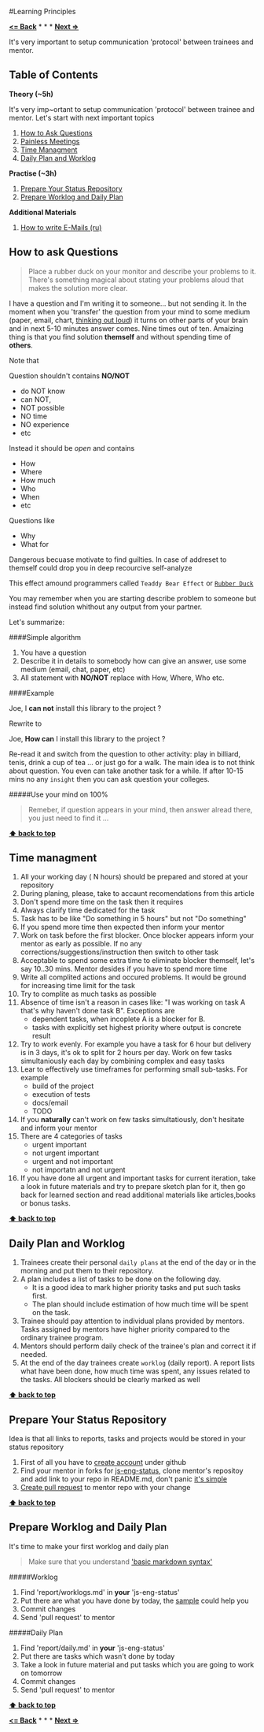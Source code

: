 #Learning Principles

**[<= Back](../README.md)**		*	*	*	**[Next =>](tools-for-collaboration-1.md)**

It's very important to setup communication 'protocol' between trainees and mentor.

## Table of Contents

**Theory (~5h)**

It's very imp~ortant to setup communication 'protocol' between trainee and mentor.
Let's start with next important topics

1. [How to Ask Questions](#how-to-ask-questions)
1. [Painless Meetings](http://egorfine.com/en/articles/painless-meetings/)
1. [Time Managment](#time-managment)
1. [Daily Plan and Worklog](#daily-plan-and-worklog)

**Practise (~3h)**

1. [Prepare Your Status Repository](#prepare-your-status-repository)
1. [Prepare Worklog and Daily Plan](#prepare-worklog-and-daily-plan)

**Additional Materials**

1. [How to write E-Mails (ru) ](http://www.dtf.ru/blog/read.php?id=39418)


## How to ask Questions

>Place a rubber duck on your monitor and describe your problems to it. There's something magical about stating your problems aloud that makes the solution more clear.

I have a question and I'm writing it to someone... but not sending it. In the moment when
you 'transfer' the question from your mind to some medium (paper, email, chart, [thinking out loud](http://c2.com/cgi/wiki?ThinkingOutLoud)) it turns on other parts of your brain and in next 5-10 minutes answer comes. Nine times out of ten. Amaizing thing is that you find solution **themself** and without spending time of **others**.

Note that 

Question shouldn't contains **NO/NOT** 

* do NOT know
* can NOT, 
* NOT possible
* NO time
* NO experience
* etc

Instead it should be *open* and contains 

* How
* Where
* How much
* Who
* When
* etc

Questions like

* Why
* What for

Dangerous becuase motivate to find guilties. In case of addreset to themself could drop you in
deep recourcive self-analyze

This effect amound programmers called `Teaddy Bear Effect` or [`Rubber Duck`](http://c2.com/cgi/wiki?RubberDucking)

You may remember when you are starting describe problem to someone but instead find solution whithout any output from your partner. 

Let's summarize:

####Simple algorithm 

1. You have a question
1. Describe it in details to somebody how can give an answer, use some medium (email, chat, paper, etc)
1. All statement with **NO/NOT** replace with How, Where, Who etc.

####Example

Joe, I **can not** install this library to the project ?

Rewrite to

Joe, **How can** I install this library to the project ?

Re-read it and switch from the question to other activity: play in billiard, tenis, drink a cup of tea ...
or just go for a walk. The main idea is to not think about question. You even can take another task for a while.
If after 10-15 mins no any `insight` then you can ask question your colleges.

#####Use your mind on 100%

> Remeber, if question appears in your mind, then answer alread there, you just need to find it ...

**[⬆ back to top](#table-of-contents)**

## Time managment

1. All your working day ( N hours) should be prepared and stored at your repository
2. During planing, please, take to accaunt recomendations from this article
3. Don't spend more time on the task then it requires
4. Always clarify time dedicated for the task
5. Task has to be like "Do something in 5 hours" but not "Do something"
6. If you spend more time then expected then inform your mentor
7. Work on task before the first blocker. Once blocker appears inform your mentor as early as possible. If no any corrections/suggestions/instruction then switch to other task
8. Acceptable to spend some extra time to eliminate blocker themself, let's say 10..30 mins.
Mentor desides if you have to spend more time
9. Write all complited actions and occured problems. It would be ground for increasing time limit for the task
10. Try to complite as much tasks as possible
11. Absence of time isn't a reason in cases like: "I was working on task A that's why haven't done task B". Exceptions are 
	* dependent tasks, when incoplete A is a blocker for B. 
	* tasks with explicitly set highest priority where output is concrete result
12. Try to work evenly. For example you have a task for 6 hour but delivery is in 3 days, it's ok to split for 2 hours per day. Work on few tasks simultaniously each day by combining complex and easy tasks
13. Lear to effectively use timeframes for performing small sub-tasks. For example
	* build of the project
	* execution of tests
	* docs/email
	* TODO 
14. If you **naturally** can't work on few tasks simultatiously, don't hesitate and inform your mentor
15. There are 4 categories of tasks
	* urgent important
	* not urgent important
	* urgent and not important
	* not importatn and not urgent
16. If you have done all urgent and important tasks for current iteration, take a look in future materials and try to prepare sketch plan for it, then go back for learned section and read additional materials like articles,books or bonus tasks.

**[⬆ back to top](#table-of-contents)**

## Daily Plan and Worklog

1. Trainees create their personal `daily plans` at the end of the day or in the morning and put them to their repository.
1. A plan includes a list of tasks to be done on the following day. 
	* It is a good idea to mark higher priority tasks and put such tasks first. 
	* The plan should include estimation of how much time will be spent on the task.
1. Trainee should pay attention to individual plans provided by mentors. Tasks assigned by mentors have higher priority compared to the ordinary trainee program.
1. Mentors should perform daily check of the trainee's plan and correct it if needed.
1. At the end of the day trainees create `worklog` (daily report). A report lists what have been done, how much time was spent, any issues related to the tasks. All blockers should be clearly marked as well

**[⬆ back to top](#table-of-contents)**

## Prepare Your Status Repository

Idea is that all links to reports, tasks and projects would be stored in your status repository

1. First of all you have to [create account](https://github.com/join) under github
1. Find your mentor in forks for [js-eng-status](https://github.com/brotherhood-of-javascript/js-eng-status), clone mentor's repositoy and add link to your repo in README.md, don't panic [it's simple](http://screencast.com/t/sivkdBOaleuD)
1. [Create pull request](http://screencast.com/t/tmhdoF3ejrh) to mentor repo with your change

**[⬆ back to top](#table-of-contents)**

## Prepare Worklog and Daily Plan

It's time to make your first worklog and daily plan

> Make sure that you understand ['basic markdown syntax'](http://daringfireball.net/projects/markdown/basics)

#####Worklog

1. Find 'report/worklogs.md' in **your** 'js-eng-status'
1. Put there are what you have done by today, the [sample](https://github.com/brotherhood-of-javascript/js-eng-status/blob/master/report/worklogs.md) could help you
1. Commit changes
1. Send 'pull request' to mentor

#####Daily Plan

1. Find 'report/daily.md' in **your** 'js-eng-status'
1. Put there are tasks which wasn't done by today
1. Take a look in future material and put tasks which you are going to work on tomorrow
1. Commit changes 
1. Send 'pull request' to mentor

**[⬆ back to top](#table-of-contents)**

**[<= Back](../README.md)**		*	*	*	**[Next =>](tools-for-collaboration-1.md)**
